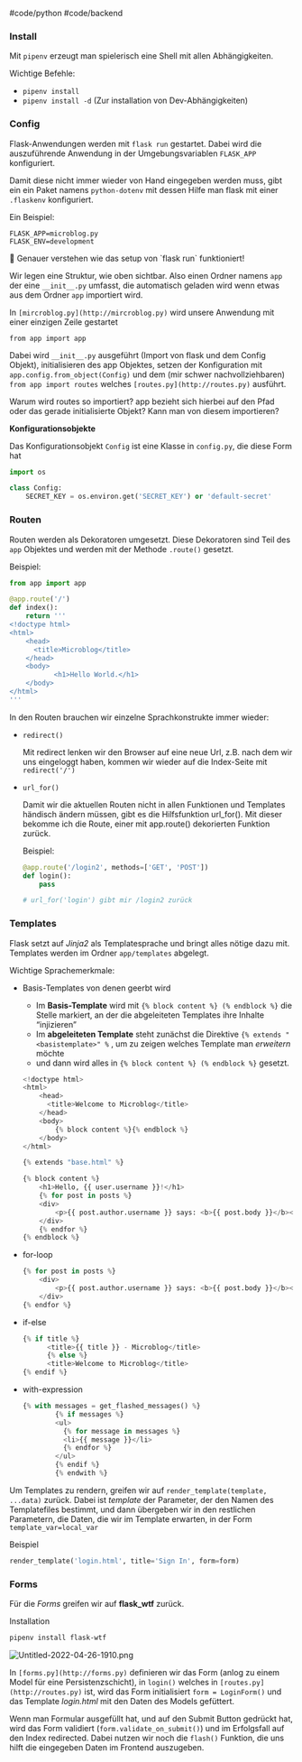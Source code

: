 #code/python #code/backend


### Install

Mit `pipenv` erzeugt man spielerisch eine Shell mit allen Abhängigkeiten. 

Wichtige Befehle:

- `pipenv install`
- `pipenv install -d` (Zur installation von Dev-Abhängigkeiten)

### Config

Flask-Anwendungen werden mit `flask run` gestartet. Dabei wird die auszuführende Anwendung in der Umgebungsvariablen `FLASK_APP` konfiguriert. 

Damit diese nicht immer wieder von Hand eingegeben werden muss, gibt ein ein Paket namens `python-dotenv` mit dessen Hilfe man flask mit einer `.flaskenv`  konfiguriert.  

Ein Beispiel:

```
FLASK_APP=microblog.py
FLASK_ENV=development
```

<aside>
🚧 Genauer verstehen wie das setup von `flask run` funktioniert!

</aside>

Wir legen eine Struktur, wie oben sichtbar. Also einen Ordner namens `app` der eine `__init__.py` umfasst, die automatisch geladen wird wenn etwas aus dem Ordner `app` importiert wird.

In `[mircroblog.py](http://mircroblog.py)` wird unsere Anwendung mit einer einzigen Zeile gestartet

`from app import app`

Dabei wird `__init__.py` ausgeführt (Import von flask und dem Config Objekt), initialisieren des app Objektes, setzen der Konfiguration mit `app.config.from_object(Config)` und dem (mir schwer nachvollziehbaren) `from app import routes` welches `[routes.py](http://routes.py)` ausführt.

Warum wird routes so importiert? app bezieht sich hierbei auf den Pfad oder das gerade initialisierte Objekt? Kann man von diesem importieren?

**Konfigurationsobjekte**

Das Konfigurationsobjekt `Config` ist eine Klasse in `config.py`, die diese Form hat

```python
import os

class Config:
    SECRET_KEY = os.environ.get('SECRET_KEY') or 'default-secret'
```

### Routen

Routen werden als Dekoratoren umgesetzt. Diese Dekoratoren sind Teil des `app` Objektes und werden mit der Methode `.route()` gesetzt. 

Beispiel:

```python
from app import app

@app.route('/')
def index():
    return '''
<!doctype html>
<html>
    <head>
      <title>Microblog</title>
    </head>
    <body>
		   <h1>Hello World.</h1>
    </body>
</html>
'''
```

In den Routen brauchen wir einzelne Sprachkonstrukte immer wieder:

- `redirect()`
    
    Mit redirect lenken wir den Browser auf eine neue Url, z.B. nach dem wir uns eingeloggt haben, kommen wir wieder auf die Index-Seite mit `redirect('/')`
    
- `url_for()`
    
    Damit wir die aktuellen Routen nicht in allen Funktionen und Templates händisch ändern müssen, gibt es die Hilfsfunktion url_for(). Mit dieser bekomme ich die Route, einer mit app.route() dekorierten Funktion zurück.
    
    Beispiel:
    
    ```python
    @app.route('/login2', methods=['GET', 'POST'])
    def login():
        pass
    
    # url_for('login') gibt mir /login2 zurück
    ```
    

### Templates

Flask setzt auf *Jinja2* als Templatesprache und bringt alles nötige dazu mit.  Templates werden im Ordner `app/templates` abgelegt.

Wichtige Sprachemerkmale:

- Basis-Templates von denen geerbt wird
    - Im **Basis-Template** wird mit `{% block content %} (% endblock %}` die Stelle markiert, an der die abgeleiteten Templates ihre Inhalte “injizieren”
    - Im **abgeleiteten Template** steht zunächst die Direktive `{% extends "<basistemplate>" %` , um zu zeigen welches Template man *erweitern* möchte
    - und dann wird alles in `{% block content %} (% endblock %}` gesetzt.
    
    ```python
    <!doctype html>
    <html>
        <head>
          <title>Welcome to Microblog</title>
        </head>
        <body>
            {% block content %}{% endblock %}
        </body>
    </html>
    ```
    
    ```python
    {% extends "base.html" %}
    
    {% block content %}
        <h1>Hello, {{ user.username }}!</h1>
        {% for post in posts %}
        <div>
            <p>{{ post.author.username }} says: <b>{{ post.body }}</b></p>
        </div>
        {% endfor %}
    {% endblock %}
    ```
    
- for-loop
    
    ```python
    {% for post in posts %}
        <div>
            <p>{{ post.author.username }} says: <b>{{ post.body }}</b></p>
        </div>
    {% endfor %}
    ```
    
- if-else
    
    ```python
    {% if title %}
          <title>{{ title }} - Microblog</title>
          {% else %}
          <title>Welcome to Microblog</title>
    {% endif %}
    ```
    
- with-expression
    
    ```python
    {% with messages = get_flashed_messages() %}
            {% if messages %}
            <ul>
              {% for message in messages %}
              <li>{{ message }}</li>
              {% endfor %}
            </ul>
            {% endif %}
            {% endwith %}
    ```
    

Um Templates zu rendern, greifen wir auf `render_template(template, ...data)` zurück. Dabei ist *template* der Parameter, der den Namen des Templatefiles bestimmt, und dann übergeben wir in den restlichen Parametern, die Daten, die wir im Template erwarten, in der Form `template_var=local_var`

Beispiel

```python
render_template('login.html', title='Sign In', form=form) 
```

### Forms

Für die *Forms* greifen wir auf **flask_wtf** zurück.

Installation

```bash
pipenv install flask-wtf
```

![Untitled-2022-04-26-1910.png](Flask%20Mega%20Tutorial%2063e52d615c8c44a5ab7a9a654ffb4115/Untitled-2022-04-26-1910.png)

In `[forms.py](http://forms.py)` definieren wir das Form (anlog zu einem Model für eine Persistenzschicht), in `login()` welches in `[routes.py](http://routes.py)` ist, wird das Form initialisiert `form = LoginForm()` und das Template *login.html* mit den Daten des Models gefüttert.

Wenn man Formular ausgefüllt hat, und auf den Submit Button gedrückt hat, wird das Form validiert (`form.validate_on_submit()`) und im Erfolgsfall auf den Index redirected. Dabei nutzen wir noch die `flash()`  Funktion, die uns hilft die eingegeben Daten im Frontend auszugeben.